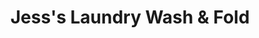 ---
title: "Jess's Laundry Wash & Fold"
url: /lake-dallas/jesss-laundry-wash-and-fold/
shop: laundry
---